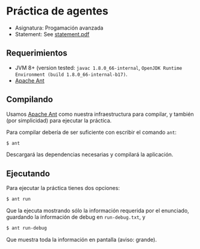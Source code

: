 # Práctica de agentes

 * Asignatura: Progamación avanzada
 * Statement: See [statement.pdf][statement]

## Requerimientos

 * JVM 8+ (version tested: `javac 1.8.0_66-internal`, `OpenJDK Runtime
     Environment (build 1.8.0_66-internal-b17)`.
 * [Apache Ant][ant]

## Compilando

Usamos [Apache Ant][ant] como nuestra infraestructura para
compilar, y también (por simplicidad) para ejecutar la práctica.

Para compilar debería de ser suficiente con escribir el comando `ant`:

```sh
$ ant
```

Descargará las dependencias necesarias y compilará la aplicación.

## Ejecutando

Para ejecutar la práctica tienes dos opciones:

```sh
$ ant run
```

Que la ejecuta mostrando sólo la información requerida por el enunciado,
guardando la información de debug en `run-debug.txt`, y

```sh
$ ant run-debug
```

Que muestra toda la información en pantalla (aviso: grande).

[statement]: statement.pdf
[ant]: https://ant.apache.org
